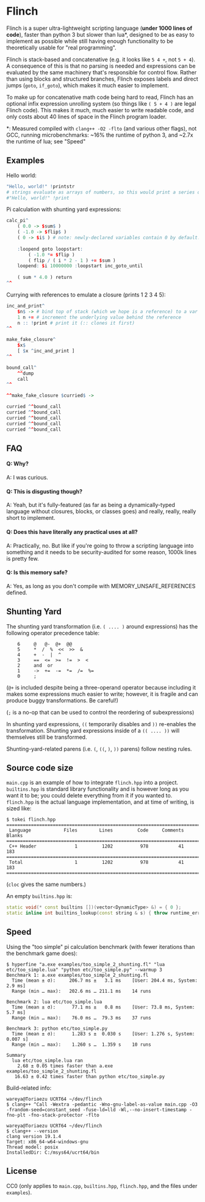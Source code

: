# Flinch

Flinch is a super ultra-lightweight scripting language (**under 1000 lines of code**), faster than python 3 but slower than lua\*, designed to be as easy to implement as possible while still having enough functionality to be theoretically usable for "real programming".

Flinch is stack-based and concatenative (e.g. it looks like `5 4 +`, not `5 + 4`). A consequence of this is that no parsing is needed and expressions can be evaluated by the same machinery that's responsible for control flow. Rather than using blocks and structured branches, Flinch exposes labels and direct jumps (`goto`, `if_goto`), which makes it much easier to implement.

To make up for concatenative math code being hard to read, Flinch has an optional infix expression unrolling system (so things like `( 5 + 4 )` are legal Flinch code). This makes it much, much easier to write readable code, and only costs about 40 lines of space in the Flinch program loader.

\*: Measured compiled with `clang++ -O2 -flto` (and various other flags), not GCC, running microbenchmarks: \~16% the runtime of python 3, and ~2.7x the runtime of lua; see "Speed"

## Examples

Hello world:

```R
"Hello, world!" !printstr
# strings evaluate as arrays of numbers, so this would print a series of decimal ascii codes instead:
#"Hello, world!" !print
```

Pi calculation with shunting yard expressions:

```R
calc_pi^
    ( 0.0 -> $sum$ )
    ( -1.0 -> $flip$ )
    ( 0 -> $i$ ) # note: newly-declared variables contain 0 by default. this assignment is only for clarity
    
    :loopend goto loopstart:
        ( -1.0 *= $flip )
        ( flip / ( i * 2 - 1 ) += $sum )
    loopend: $i 10000000 :loopstart inc_goto_until
    
    ( sum * 4.0 ) return
^^
```

Currying with references to emulate a closure (prints 1 2 3 4 5):

```R
inc_and_print^
    $n$ -> # bind top of stack (which we hope is a reference) to a var
    1 n += # increment the underlying value behind the reference
    n :: !print # print it (:: clones it first)
^^

make_fake_closure^
    $x$
    [ $x ^inc_and_print ]
^^

bound_call^
    ^^dump
    call
^^

^^make_fake_closure $curried$ ->

curried ^^bound_call
curried ^^bound_call
curried ^^bound_call
curried ^^bound_call
curried ^^bound_call
````

## FAQ

#### Q: Why?

A: I was curious.

#### Q: This is disgusting though?

A: Yeah, but it's fully-featured (as far as being a dynamically-typed language without closures, blocks, or classes goes) and really, really, really short to implement.

#### Q: Does this have literally any practical uses at all?

A: Practically, no. But like if you're going to throw a scripting language into something and it needs to be security-audited for some reason, 1000k lines is pretty few.

#### Q: Is this memory safe?

A: Yes, as long as you don't compile with MEMORY_UNSAFE_REFERENCES defined.

## Shunting Yard

The shunting yard transformation (i.e. `( .... )` around expressions) has the following operator precedence table:


```
    6     @   @-  @+  @@
    5     *  /  %  <<  >>  &
    4     +  -  |  ^
    3     ==  <=  >=  !=  >  <
    2     and  or
    1     ->  +=  -=  *=  /=  %=
    0     ;
```

(`@+` is included despite being a three-operand operator because including it makes some expressions much easier to write; however, it is fragile and can produce buggy transformations. Be careful!)

(`;` is a no-op that can be used to control the reordering of subexpressions)

In shunting yard expressions, `((` temporarily disables and `))` re-enables the transformation. Shunting yard expressions inside of a `(( .... ))` will themselves still be transformed.

Shunting-yard-related parens (i.e. `(`, `((`, `)`, `))` parens) follow nesting rules.

## Source code size

`main.cpp` is an example of how to integrate `flinch.hpp` into a project. `builtins.hpp` is standard library functionality and is however long as you want it to be; you could delete everything from it if you wanted to. `flinch.hpp` is the actual language implementation, and at time of writing, is sized like:

```
$ tokei flinch.hpp
===============================================================================
 Language            Files        Lines         Code     Comments       Blanks
===============================================================================
 C++ Header              1         1202          978           41          183
===============================================================================
 Total                   1         1202          978           41          183
===============================================================================
```

(`cloc` gives the same numbers.)

An empty `builtins.hpp` is:
```c++
static void(* const builtins [])(vector<DynamicType> &) = { 0 };
static inline int builtins_lookup(const string & s) { throw runtime_error("Unknown built-in function: " + s); };
```

## Speed

Using the "too simple" pi calculation benchmark (with fewer iterations than the benchmark game does):

```
$ hyperfine "a.exe examples/too_simple_2_shunting.fl" "lua etc/too_simple.lua" "python etc/too_simple.py" --warmup 3
Benchmark 1: a.exe examples/too_simple_2_shunting.fl
  Time (mean ± σ):     206.7 ms ±   3.1 ms    [User: 204.4 ms, System: 2.9 ms]
  Range (min … max):   202.6 ms … 211.1 ms    14 runs

Benchmark 2: lua etc/too_simple.lua
  Time (mean ± σ):      77.1 ms ±   0.8 ms    [User: 73.8 ms, System: 5.7 ms]
  Range (min … max):    76.0 ms …  79.3 ms    37 runs

Benchmark 3: python etc/too_simple.py
  Time (mean ± σ):      1.283 s ±  0.030 s    [User: 1.276 s, System: 0.007 s]
  Range (min … max):    1.260 s …  1.359 s    10 runs

Summary
  lua etc/too_simple.lua ran
    2.68 ± 0.05 times faster than a.exe examples/too_simple_2_shunting.fl
   16.63 ± 0.42 times faster than python etc/too_simple.py
```

Build-related info:

```
wareya@Toriaezu UCRT64 ~/dev/flinch
$ clang++ ^Call -Wextra -pedantic -Wno-gnu-label-as-value main.cpp -O3 -frandom-seed=constant_seed -fuse-ld=lld -Wl,--no-insert-timestamp -fno-plt -fno-stack-protector -flto

wareya@Toriaezu UCRT64 ~/dev/flinch
$ clang++ --version
clang version 19.1.4
Target: x86_64-w64-windows-gnu
Thread model: posix
InstalledDir: C:/msys64/ucrt64/bin
```

## License

CC0 (only applies to `main.cpp`, `builtins.hpp`, `flinch.hpp`, and the files under `examples`).


